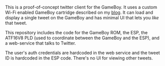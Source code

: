 This is a proof-of-concept twitter client for the GameBoy. It uses a custom Wi-Fi enabled GameBoy cartridge described on my [blog](https://www.systemoflevers.com/blog/2021/12/16/gameboy-wifi-cart/index.html). It can load and display a single tweet on the GameBoy and has minimal UI that lets you *like* that tweet.

This repository includes the code for the GameBoy ROM, the ESP, the ATF16V8 PLD (used to coordinate between the GameBoy and the ESP), and a web-service that talks to Twitter.

The user's auth credentials are hardcoded in the web service and the tweet ID is hardcoded in the ESP code. There's no UI for viewing other tweets.
